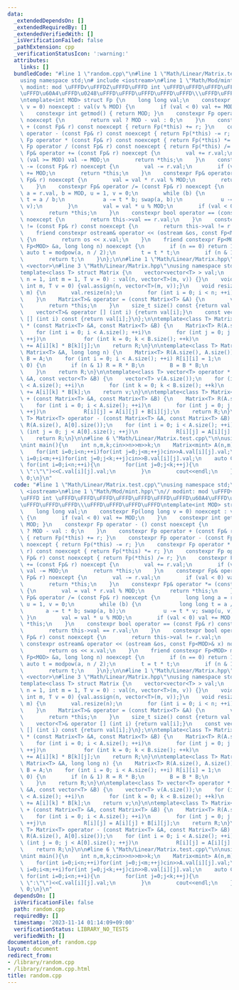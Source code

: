 ```yaml
---
data:
  _extendedDependsOn: []
  _extendedRequiredBy: []
  _extendedVerifiedWith: []
  _isVerificationFailed: false
  _pathExtension: cpp
  _verificationStatusIcon: ':warning:'
  attributes:
    links: []
  bundledCode: "#line 1 \"random.cpp\"\n#line 1 \"Math/Linear/Matrix.test.cpp\"\n\
    using namespace std;\n# include <iostream>\n#line 1 \"Math/Mod/mint.hpp\"\n//\
    \ modint: mod \uFFFDv\uFFFDZ\uFFFD\uFFFD int \uFFFD\uFFFD\uFFFD\uFFFD\uFFFD\uFFFD\
    \uFFFD\u60A4\uFFFD\u0248\uFFFD\uFFFD\uFFFD\uFFFD\uFFFD\\\uFFFD\uFFFD\uFFFD\uFFFD\
    \ntemplate<int MOD> struct Fp {\n    long long val;\n    constexpr Fp(long long\
    \ v = 0) noexcept : val(v % MOD) {\n        if (val < 0) val += MOD;\n    }\n\
    \    constexpr int getmod() { return MOD; }\n    constexpr Fp operator - () const\
    \ noexcept {\n        return val ? MOD - val : 0;\n    }\n    constexpr Fp operator\
    \ + (const Fp& r) const noexcept { return Fp(*this) += r; }\n    constexpr Fp\
    \ operator - (const Fp& r) const noexcept { return Fp(*this) -= r; }\n    constexpr\
    \ Fp operator * (const Fp& r) const noexcept { return Fp(*this) *= r; }\n    constexpr\
    \ Fp operator / (const Fp& r) const noexcept { return Fp(*this) /= r; }\n    constexpr\
    \ Fp& operator += (const Fp& r) noexcept {\n        val += r.val;\n        if\
    \ (val >= MOD) val -= MOD;\n        return *this;\n    }\n    constexpr Fp& operator\
    \ -= (const Fp& r) noexcept {\n        val -= r.val;\n        if (val < 0) val\
    \ += MOD;\n        return *this;\n    }\n    constexpr Fp& operator *= (const\
    \ Fp& r) noexcept {\n        val = val * r.val % MOD;\n        return *this;\n\
    \    }\n    constexpr Fp& operator /= (const Fp& r) noexcept {\n        long long\
    \ a = r.val, b = MOD, u = 1, v = 0;\n        while (b) {\n            long long\
    \ t = a / b;\n            a -= t * b; swap(a, b);\n            u -= t * v; swap(u,\
    \ v);\n        }\n        val = val * u % MOD;\n        if (val < 0) val += MOD;\n\
    \        return *this;\n    }\n    constexpr bool operator == (const Fp& r) const\
    \ noexcept {\n        return this->val == r.val;\n    }\n    constexpr bool operator\
    \ != (const Fp& r) const noexcept {\n        return this->val != r.val;\n    }\n\
    \    friend constexpr ostream& operator << (ostream &os, const Fp<MOD>& x) noexcept\
    \ {\n        return os << x.val;\n    }\n    friend constexpr Fp<MOD> modpow(const\
    \ Fp<MOD> &a, long long n) noexcept {\n        if (n == 0) return 1;\n       \
    \ auto t = modpow(a, n / 2);\n        t = t * t;\n        if (n & 1) t = t * a;\n\
    \        return t;\n    }\n};\n\n#line 1 \"Math/Linear/Matrix.hpp\"\n# include\
    \ <vector>\n#line 3 \"Math/Linear/Matrix.hpp\"\nusing namespace std;\n\n// matrix\n\
    template<class T> struct Matrix {\n    vector<vector<T> > val;\n    Matrix(int\
    \ n = 1, int m = 1, T v = 0) : val(n, vector<T>(m, v)) {}\n    void init(int n,\
    \ int m, T v = 0) {val.assign(n, vector<T>(m, v));}\n    void resize(int n, int\
    \ m) {\n        val.resize(n);\n        for (int i = 0; i < n; ++i) val[i].resize(m);\n\
    \    }\n    Matrix<T>& operator = (const Matrix<T> &A) {\n        val = A.val;\n\
    \        return *this;\n    }\n    size_t size() const {return val.size();}\n\
    \    vector<T>& operator [] (int i) {return val[i];}\n    const vector<T>& operator\
    \ [] (int i) const {return val[i];}\n};\n\ntemplate<class T> Matrix<T> operator\
    \ * (const Matrix<T> &A, const Matrix<T> &B) {\n    Matrix<T> R(A.size(), B[0].size());\n\
    \    for (int i = 0; i < A.size(); ++i)\n        for (int j = 0; j < B[0].size();\
    \ ++j)\n            for (int k = 0; k < B.size(); ++k)\n                R[i][j]\
    \ += A[i][k] * B[k][j];\n    return R;\n}\n\ntemplate<class T> Matrix<T> pow(const\
    \ Matrix<T> &A, long long n) {\n    Matrix<T> R(A.size(), A.size());\n    auto\
    \ B = A;\n    for (int i = 0; i < A.size(); ++i) R[i][i] = 1;\n    while (n >\
    \ 0) {\n        if (n & 1) R = R * B;\n        B = B * B;\n        n >>= 1;\n\
    \    }\n    return R;\n}\n\ntemplate<class T> vector<T> operator * (const Matrix<T>\
    \ &A, const vector<T> &B) {\n    vector<T> v(A.size());\n    for (int i = 0; i\
    \ < A.size(); ++i)\n        for (int k = 0; k < B.size(); ++k)\n            v[i]\
    \ += A[i][k] * B[k];\n    return v;\n}\n\ntemplate<class T> Matrix<T> operator\
    \ + (const Matrix<T> &A, const Matrix<T> &B) {\n    Matrix<T> R(A.size(), A[0].size());\n\
    \    for (int i = 0; i < A.size(); ++i)\n        for (int j = 0; j < A[0].size();\
    \ ++j)\n            R[i][j] = A[i][j] + B[i][j];\n    return R;\n}\n\ntemplate<class\
    \ T> Matrix<T> operator - (const Matrix<T> &A, const Matrix<T> &B) {\n    Matrix<T>\
    \ R(A.size(), A[0].size());\n    for (int i = 0; i < A.size(); ++i)\n        for\
    \ (int j = 0; j < A[0].size(); ++j)\n            R[i][j] = A[i][j] - B[i][j];\n\
    \    return R;\n}\n\n#line 6 \"Math/Linear/Matrix.test.cpp\"\n\nusing mint = Fp<998244353>;\n\
    \nint main(){\n    int n,m,k;cin>>n>>m>>k;\n    Matrix<mint> A(n,m),B(m,k);\n\
    \    for(int i=0;i<n;++i)for(int j=0;j<m;++j)cin>>A.val[i][j].val;\n    for(int\
    \ i=0;i<m;++i)for(int j=0;j<k;++j)cin>>B.val[i][j].val;\n    auto C=A*B;\n   \
    \ for(int i=0;i<n;++i){\n        for(int j=0;j<k;++j){\n            cout<<(j?\"\
    \ \":\"\")<<C.val[i][j].val;\n        }\n        cout<<endl;\n    }\n    return\
    \ 0;\n}\n"
  code: "#line 1 \"Math/Linear/Matrix.test.cpp\"\nusing namespace std;\n# include\
    \ <iostream>\n#line 1 \"Math/Mod/mint.hpp\"\n// modint: mod \uFFFDv\uFFFDZ\uFFFD\
    \uFFFD int \uFFFD\uFFFD\uFFFD\uFFFD\uFFFD\uFFFD\uFFFD\u60A4\uFFFD\u0248\uFFFD\uFFFD\
    \uFFFD\uFFFD\uFFFD\\\uFFFD\uFFFD\uFFFD\uFFFD\ntemplate<int MOD> struct Fp {\n\
    \    long long val;\n    constexpr Fp(long long v = 0) noexcept : val(v % MOD)\
    \ {\n        if (val < 0) val += MOD;\n    }\n    constexpr int getmod() { return\
    \ MOD; }\n    constexpr Fp operator - () const noexcept {\n        return val\
    \ ? MOD - val : 0;\n    }\n    constexpr Fp operator + (const Fp& r) const noexcept\
    \ { return Fp(*this) += r; }\n    constexpr Fp operator - (const Fp& r) const\
    \ noexcept { return Fp(*this) -= r; }\n    constexpr Fp operator * (const Fp&\
    \ r) const noexcept { return Fp(*this) *= r; }\n    constexpr Fp operator / (const\
    \ Fp& r) const noexcept { return Fp(*this) /= r; }\n    constexpr Fp& operator\
    \ += (const Fp& r) noexcept {\n        val += r.val;\n        if (val >= MOD)\
    \ val -= MOD;\n        return *this;\n    }\n    constexpr Fp& operator -= (const\
    \ Fp& r) noexcept {\n        val -= r.val;\n        if (val < 0) val += MOD;\n\
    \        return *this;\n    }\n    constexpr Fp& operator *= (const Fp& r) noexcept\
    \ {\n        val = val * r.val % MOD;\n        return *this;\n    }\n    constexpr\
    \ Fp& operator /= (const Fp& r) noexcept {\n        long long a = r.val, b = MOD,\
    \ u = 1, v = 0;\n        while (b) {\n            long long t = a / b;\n     \
    \       a -= t * b; swap(a, b);\n            u -= t * v; swap(u, v);\n       \
    \ }\n        val = val * u % MOD;\n        if (val < 0) val += MOD;\n        return\
    \ *this;\n    }\n    constexpr bool operator == (const Fp& r) const noexcept {\n\
    \        return this->val == r.val;\n    }\n    constexpr bool operator != (const\
    \ Fp& r) const noexcept {\n        return this->val != r.val;\n    }\n    friend\
    \ constexpr ostream& operator << (ostream &os, const Fp<MOD>& x) noexcept {\n\
    \        return os << x.val;\n    }\n    friend constexpr Fp<MOD> modpow(const\
    \ Fp<MOD> &a, long long n) noexcept {\n        if (n == 0) return 1;\n       \
    \ auto t = modpow(a, n / 2);\n        t = t * t;\n        if (n & 1) t = t * a;\n\
    \        return t;\n    }\n};\n\n#line 1 \"Math/Linear/Matrix.hpp\"\n# include\
    \ <vector>\n#line 3 \"Math/Linear/Matrix.hpp\"\nusing namespace std;\n\n// matrix\n\
    template<class T> struct Matrix {\n    vector<vector<T> > val;\n    Matrix(int\
    \ n = 1, int m = 1, T v = 0) : val(n, vector<T>(m, v)) {}\n    void init(int n,\
    \ int m, T v = 0) {val.assign(n, vector<T>(m, v));}\n    void resize(int n, int\
    \ m) {\n        val.resize(n);\n        for (int i = 0; i < n; ++i) val[i].resize(m);\n\
    \    }\n    Matrix<T>& operator = (const Matrix<T> &A) {\n        val = A.val;\n\
    \        return *this;\n    }\n    size_t size() const {return val.size();}\n\
    \    vector<T>& operator [] (int i) {return val[i];}\n    const vector<T>& operator\
    \ [] (int i) const {return val[i];}\n};\n\ntemplate<class T> Matrix<T> operator\
    \ * (const Matrix<T> &A, const Matrix<T> &B) {\n    Matrix<T> R(A.size(), B[0].size());\n\
    \    for (int i = 0; i < A.size(); ++i)\n        for (int j = 0; j < B[0].size();\
    \ ++j)\n            for (int k = 0; k < B.size(); ++k)\n                R[i][j]\
    \ += A[i][k] * B[k][j];\n    return R;\n}\n\ntemplate<class T> Matrix<T> pow(const\
    \ Matrix<T> &A, long long n) {\n    Matrix<T> R(A.size(), A.size());\n    auto\
    \ B = A;\n    for (int i = 0; i < A.size(); ++i) R[i][i] = 1;\n    while (n >\
    \ 0) {\n        if (n & 1) R = R * B;\n        B = B * B;\n        n >>= 1;\n\
    \    }\n    return R;\n}\n\ntemplate<class T> vector<T> operator * (const Matrix<T>\
    \ &A, const vector<T> &B) {\n    vector<T> v(A.size());\n    for (int i = 0; i\
    \ < A.size(); ++i)\n        for (int k = 0; k < B.size(); ++k)\n            v[i]\
    \ += A[i][k] * B[k];\n    return v;\n}\n\ntemplate<class T> Matrix<T> operator\
    \ + (const Matrix<T> &A, const Matrix<T> &B) {\n    Matrix<T> R(A.size(), A[0].size());\n\
    \    for (int i = 0; i < A.size(); ++i)\n        for (int j = 0; j < A[0].size();\
    \ ++j)\n            R[i][j] = A[i][j] + B[i][j];\n    return R;\n}\n\ntemplate<class\
    \ T> Matrix<T> operator - (const Matrix<T> &A, const Matrix<T> &B) {\n    Matrix<T>\
    \ R(A.size(), A[0].size());\n    for (int i = 0; i < A.size(); ++i)\n        for\
    \ (int j = 0; j < A[0].size(); ++j)\n            R[i][j] = A[i][j] - B[i][j];\n\
    \    return R;\n}\n\n#line 6 \"Math/Linear/Matrix.test.cpp\"\n\nusing mint = Fp<998244353>;\n\
    \nint main(){\n    int n,m,k;cin>>n>>m>>k;\n    Matrix<mint> A(n,m),B(m,k);\n\
    \    for(int i=0;i<n;++i)for(int j=0;j<m;++j)cin>>A.val[i][j].val;\n    for(int\
    \ i=0;i<m;++i)for(int j=0;j<k;++j)cin>>B.val[i][j].val;\n    auto C=A*B;\n   \
    \ for(int i=0;i<n;++i){\n        for(int j=0;j<k;++j){\n            cout<<(j?\"\
    \ \":\"\")<<C.val[i][j].val;\n        }\n        cout<<endl;\n    }\n    return\
    \ 0;\n}\n"
  dependsOn: []
  isVerificationFile: false
  path: random.cpp
  requiredBy: []
  timestamp: '2023-11-14 01:14:09+09:00'
  verificationStatus: LIBRARY_NO_TESTS
  verifiedWith: []
documentation_of: random.cpp
layout: document
redirect_from:
- /library/random.cpp
- /library/random.cpp.html
title: random.cpp
---
```

